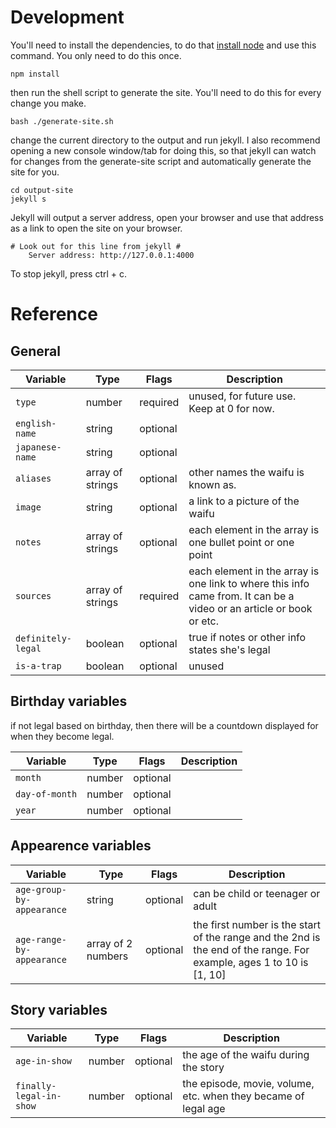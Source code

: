 # Development

You'll need to install the dependencies, to do that [install node](https://nodejs.org/en/) and use this command. You only need to do this once.

```
npm install
```
then run the shell script to generate the site. You'll need to do this for every change you make.
```
bash ./generate-site.sh
```
change the current directory to the output and run jekyll. I also recommend opening a new console window/tab for doing this, so that jekyll can watch for changes from the generate-site script and automatically generate the site for you.
```
cd output-site
jekyll s
```
Jekyll will output a server address, open your browser and use that address as a link to open the site on your browser.
```
# Look out for this line from jekyll #
    Server address: http://127.0.0.1:4000
```
To stop jekyll, press ctrl + c.

# Reference

## General

| Variable        | Type                   | Flags    | Description                      |
| ----------------|------------------------| ---------------------|----------------------------------|
| `type`       | number                              | required | unused, for future use. Keep at 0 for now. |
| `english-name`        | string             |   optional           | |
| `japanese-name`         | string                |   optional            |  |
| `aliases`        | array of strings                   |   optional             | other names the waifu is known as. |
| `image`     | string                  |   optional                | a link to a picture of the waifu |
| `notes`     | array of strings                  | optional           | each element in the array is one bullet point or one point |
| `sources`     | array of strings                    | required           | each element in the array is one link to where this info came from. It can be a video or an article or book or etc. |
| `definitely-legal`   | boolean               |  optional                    | true if notes or other info states she's legal |
| `is-a-trap`   | boolean                    | optional         | unused |

## Birthday variables

if not legal based on birthday, then there will be a countdown displayed for when they become legal.

| Variable        | Type                   | Flags    | Description                      |
| ----------------|------------------------| ---------------------|----------------------------------|
| `month`  | number                   | optional                 | |
| `day-of-month` | number     | optional             | |
| `year` | number | optional  |  |

## Appearence variables 

| Variable        | Type                   | Flags    | Description                      |
| ----------------|------------------------| ---------------------|----------------------------------|
| `age-group-by-appearance`  | string | optional                    | can be child or teenager or adult  |
| `age-range-by-appearance` | array of 2 numbers      | optional                 | the first number is the start of the range and the 2nd is the end of the range. For example, ages 1 to 10 is [1, 10] |

## Story variables

| Variable        | Type                   | Flags    | Description                      |
| ----------------|------------------------| ---------------------|----------------------------------|
| `age-in-show`  | number                 | optional                     | the age of the waifu during the story |
| `finally-legal-in-show`  | number                    | optional                     | the episode, movie, volume, etc. when they became of legal age |
